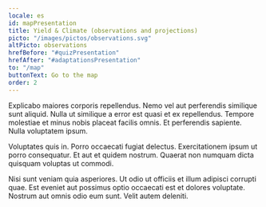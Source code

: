 ```yaml
---
locale: es
id: mapPresentation
title: Yield & Climate (observations and projections)
picto: "/images/pictos/observations.svg"
altPicto: observations
hrefBefore: "#quizPresentation"
hrefAfter: "#adaptationsPresentation"
to: "/map"
buttonText: Go to the map
order: 2
---
```


Explicabo maiores corporis repellendus. Nemo vel aut perferendis similique sunt
aliquid. Nulla ut similique a error est quasi et ex repellendus. Tempore
molestiae et minus nobis placeat facilis omnis. Et perferendis sapiente. Nulla
voluptatem ipsum.

Voluptates quis in. Porro occaecati fugiat delectus. Exercitationem ipsum ut
porro consequatur. Et aut et quidem nostrum. Quaerat non numquam dicta quisquam
voluptas ut commodi.

Nisi sunt veniam quia asperiores. Ut odio ut officiis et illum adipisci corrupti
quae. Est eveniet aut possimus optio occaecati est et dolores voluptate. Nostrum
aut omnis odio eum sunt. Velit autem deleniti.
